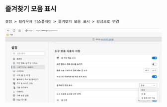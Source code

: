 ## 즐겨찾기 모음 표시

    설정 > 브라우저 디스플레이 > 즐겨찾기 모음 표시 > 항상으로 변경

<img width="800" src="../static/img/edge/001.png"/>
